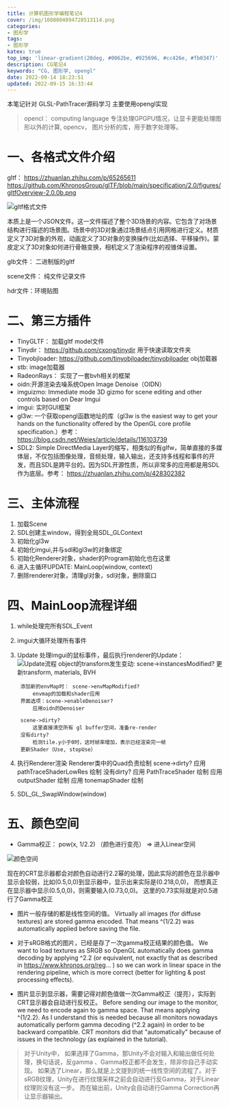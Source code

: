 ```yaml
---
title: 计算机图形学编程笔记4
cover: /img/1608804894728513114.png
categories:
- 图形学
tags: 
- 图形学
katex: true
top_img: 'linear-gradient(20deg, #0062be, #925696, #cc426e, #fb0347)'
description: CG笔记4
keywords: "CG, 图形学, opengl"
date: 2022-09-14 18:23:51
updated: 2022-09-15 16:33:44
---
```


本笔记针对 GLSL-PathTracer源码学习
主要使用opengl实现

> opencl： computing language 专注处理GPGPU情况，让显卡更能处理图形以外的计算, opencv， 图片分析的库，用于数字处理等。


# 一、各格式文件介绍
gltf：
https://zhuanlan.zhihu.com/p/65265611
https://github.com/KhronosGroup/glTF/blob/main/specification/2.0/figures/gltfOverview-2.0.0b.png

![gltf格式文件](/img/1608804894728513114.png)

本质上是一个JSON文件。这一文件描述了整个3D场景的内容。它包含了对场景结构进行描述的场景图。场景中的3D对象通过场景结点引用网格进行定义。材质定义了3D对象的外观，动画定义了3D对象的变换操作(比如选择、平移操作)。蒙皮定义了3D对象如何进行骨骼变换，相机定义了渲染程序的视锥体设置。

glb文件： 二进制版的gltf

scene文件： 纯文件记录文件

hdr文件：环境贴图

# 二、第三方插件
* TinyGLTF： 加载gltf model文件
* Tinydir： https://github.com/cxong/tinydir 用于快速读取文件夹
* Tinyobjloader: https://github.com/tinyobjloader/tinyobjloader obj加载器
* stb: image加载器
* RadeonRays： 实现了一套bvh相关的框架
* oidn:开源渲染去噪系统Open Image Denoise（OIDN）
* imguizmo: Immediate mode 3D gizmo for scene editing and other controls based on Dear Imgui
* imgui: 实时GUI框架
* gl3w: 一个获取opengl函数地址的库（gl3w is the easiest way to get your hands on the functionality offered by the OpenGL core profile specification.）参考：https://blog.csdn.net/Weies/article/details/116103739
* SDL2: Simple DirectMedia Layer的缩写，相类似的有glfw，简单直接的多媒体层，不仅包括图像处理，音频处理，输入输出，还支持多线程和事件的开发，而且SDL是跨平台的。因为SDL开源性质，所以非常多的应用都是用SDL作为底层。参考： https://zhuanlan.zhihu.com/p/428302382


# 三、主体流程

1. 加载Scene
2. SDL创建主window，得到全局SDL_GLContext
3. 初始化gl3w
4. 初始化imgui,并与sdl和gl3w的对象绑定
5. 初始化Renderer对象，shader的Program初始化也在这里
6. 进入主循环UPDATE: MainLoop(window, context)
7. 删除renderer对象，清理gl对象，sdl对象，删除窗口

# 四、MainLoop流程详细

1. while处理完所有SDL_Event
2. imgui大循环处理所有事件
3. Update 处理imgui的鼠标事件，最后执行renderer的Update：
   ![Update流程](/img/1608804894728513116.png)
        object的transform发生变动: scene->instancesModified?
            更新transform, materials, BVH

        添加新的envMap时： scene->envMapModified?
            envmap的加载和shader应用
        界面选项：scene->enableDenoiser?
            应用oidn的Denoiser
        
        scene->dirty?
            这里直接清空所有 gl buffer空间，准备re-render
        没有dirty?
            检测tile.y小于0时，这时帧率增加，表示已经渲染完一帧
        更新Shader（Use, stopUse）
4. 执行Renderer渲染
    Renderer类中的Quad负责绘制
    scene->dirty?
        应用 pathTraceShaderLowRes 绘制
    没有dirty?
        应用 PathTraceShader 绘制
        应用 outputShader 绘制
        应用 tonemapShader 绘制
5. SDL_GL_SwapWindow(window)

# 五、颜色空间
* Gamma校正： pow(x, 1/2.2) （颜色进行变亮） => 进入Linear空间

![颜色空间](/img/1608804894728513188.png) 

现在的CRT显示器都会对颜色自动进行2.2幂的处理，因此实际的颜色在显示器中显示会较弱，比如(0.5,0,0)到显示器中，显示出来实际是(0.218,0,0)， 而想真正在显示器中显示(0.5,0,0)，则需要输入(0.73,0,0)。
这里的0.73实际就是对0.5进行了Gamma校正

- 图片一般存储的都是线性空间的值。 Virtually all images (for diffuse textures) are stored gamma encoded. That means ^(1/2.2) was automatically applied before saving the file.

- 对于sRGB格式的图片，已经是存了一次gamma校正结果的颜色值。 We want to load textures as SRGB so OpenGL automatically does gamma decoding by applying ^2.2 (or equivalent, not exactly that as described in https://www.khronos.org/reg... ) so we can work in linear space in the rendering pipeline, which is more correct (better for lighting & post processing effects).

- 图片显示到显示器，需要记得对颜色值做一次Gamma校正（提亮），实际到CRT显示器会自动进行反校正。 Before sending our image to the monitor, we need to encode again to gamma space. That means applying ^(1/2.2). As I understand this is needed because all monitors nowadays automatically perform gamma decoding (^2.2 again) in order to be backward compatible. CRT monitors did that "automatically" because of issues in the technology (as explained in the tutorial).

> 对于Unity中， 如果选择了Gamma，那Unity不会对输入和输出做任何处理，换句话说，反gamma 、Gamma校正都不会发生，除非你自己手动实现。
> 如果选了Linear，那么就是上文提到的统一线性空间的流程了。对于sRGB纹理，Unity在进行纹理采样之前会自动进行反Gamma，对于Linear纹理则没有这一步。
> 而在输出前，Unity会自动进行Gamma Correction再让显示器输出。
